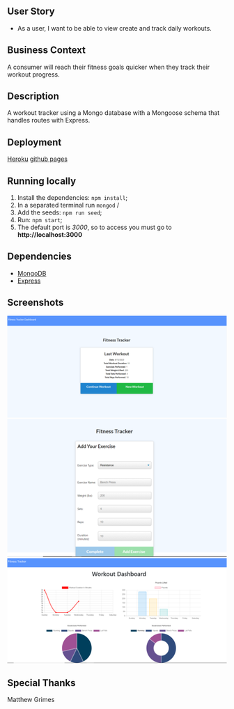 ## User Story

* As a user, I want to be able to view create and track daily workouts.

## Business Context

A consumer will reach their fitness goals quicker when they track their workout progress.

## Description

A workout tracker using a Mongo database with a Mongoose schema that handles routes with Express.

## Deployment 

[Heroku](https://wmworkout.herokuapp.com/)
[github pages](https://westonbmeier.github.io/work_it_out/)


## Running locally

1. Install the dependencies: ```npm install```;
2. In a separated terminal run ```mongod``` /
3. Add the seeds: ```npm run seed```;
4. Run: ```npm start```;
5. The default  port is *3000*, so to access you must go to **http://localhost:3000**

## Dependencies

* [MongoDB](https://www.mongodb.com/)
* [Express](https://expressjs.com/)

## Screenshots

![index](public/images/index.PNG)
![workout](public/images/workout.PNG)
![stats](public/images/stats.PNG)

## Special Thanks

Matthew Grimes